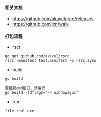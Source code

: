 #### 相关文档
* https://github.com/akavel/rsrc/releases
* https://github.com/lxn/walk

#### 打包流程

* rscr
```text
go get github.com/akavel/rsrc
rsrc -manifest test.manifest -o rsrc.syso
```
* build

```text
go build
```

```text
要摆脱cmd窗口，请运行
go build -ldflags="-H windowsgui"
```

* run
```text
file-tool.exe
```
